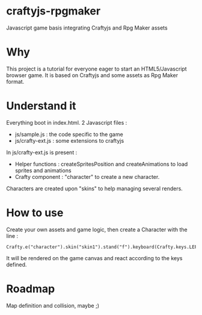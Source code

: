 craftyjs-rpgmaker
=================

Javascript game basis integrating Craftyjs and Rpg Maker assets

Why
=================

This project is a tutorial for everyone eager to start an HTML5/Javascript browser game.
It is based on Craftyjs and some assets as Rpg Maker format.

Understand it
================

Everything boot in index.html.
2 Javascript files : 
* js/sample.js : the code specific to the game
* js/crafty-ext.js : some extensions to craftyjs

In js/crafty-ext.js is present :
* Helper functions : createSpritesPosition and createAnimations to load sprites and animations
* Crafty component : "character" to create a new character.

Characters are created upon "skins" to help managing several renders.

How to use
================

Create your own assets and game logic, then create a Character with the line :

```
Crafty.e("character").skin("skin1").stand("f").keyboard(Crafty.keys.LEFT_ARROW,Crafty.keys.RIGHT_ARROW,Crafty.keys.UP_ARROW,Crafty.keys.DOWN_ARROW);
```

It will be rendered on the game canvas and react according to the keys defined.

Roadmap
================

Map definition and collision, maybe ;)
